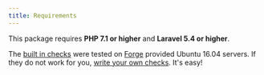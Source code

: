 ```yaml
---
title: Requirements
---
```

This package requires **PHP 7.1 or higher** and **Laravel 5.4 or higher**.

The [built in checks](https://docs.spatie.be/laravel-server-monitor/v1/monitoring-basics/built-in-checks) were tested on [Forge](https://forge.laravel.com) provided Ubuntu 16.04 servers. If they do not work for you, [write your own checks](https://docs.spatie.be/laravel-server-monitor/v1/monitoring-basics/writing-your-own-checks). It's easy!